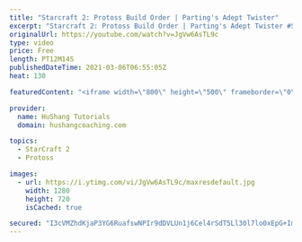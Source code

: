 ```yaml
---
title: "Starcraft 2: Protoss Build Order | Parting's Adept Twister"
excerpt: "Starcraft 2: Protoss Build Order | Parting's Adept Twister #Starcraft2 #ProtossBuildOrder #Parting  Coaching -------------------------------------------------------------------------- Website: https://www.hushangcoaching.com  Interested in Starcraft lessons? Check out my website! I would love to help"
originalUrl: https://youtube.com/watch?v=JgVw6AsTL9c
type: video
price: Free
length: PT12M14S
publishedDateTime: 2021-03-06T06:55:05Z
heat: 130

featuredContent: "<iframe width=\"800\" height=\"500\" frameborder=\"0\" src=\"https://www.youtube.com/embed/JgVw6AsTL9c\" allow=\"accelerometer; autoplay; encrypted-media; gyroscope; picture-in-picture\" allowfullscreen></iframe>"

provider:
  name: HuShang Tutorials
  domain: hushangcoaching.com

topics:
  - StarCraft 2
  - Protoss

images:
  - url: https://i.ytimg.com/vi/JgVw6AsTL9c/maxresdefault.jpg
    width: 1280
    height: 720
    isCached: true

secured: "I3cVMZhdKjaP3YG6RuafswNPIr9dDVLUn1j6Cel4rSdT5Ll30l7lo0xEpG+Ims71P3x/LhozZUB6txzID/grThPh1BIz5CsxZ6IDHRWHmQiO+7e7eRXarJMBL4sIDv8BGxLLR85EG7NCV0NS7wlXp9B6KuK+0dsy9geeov7N38vdMZKkGBnYc3rCLJIR6vFh8NOfHCNKfFFmPaZ6KWIxjWmdDBqicW4mIXBcQmQ5YhaSFoTy+APEpZc/yoYjbsSk3Nx3GAs2HwVAbm1TjW2jm7lsLIE51nBvTCHBR0ZA5AW+nxV3Keh3KDmhETNUQ4ur2Z77XHHt7n1Ge0QQ2x5RearIJnd4sjWjvbDWRyu/D3uEG1bZNW+7rkP6ddTTyhtOz7shvB1cQ4l/r/v2rFsIcg==;3sIrjoNNNgG0t53T3X60VA=="
---
```


